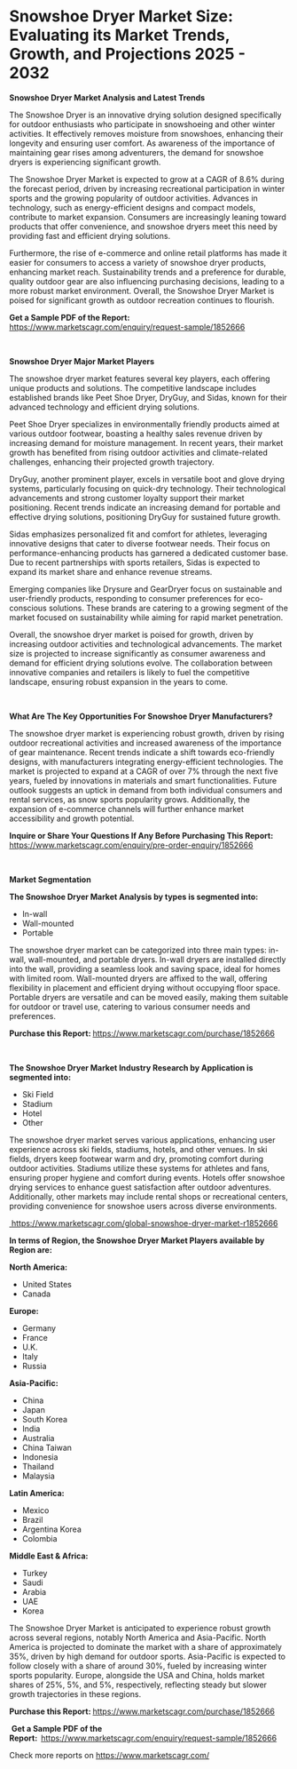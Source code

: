 <p><h1>Snowshoe Dryer Market Size: Evaluating its Market Trends, Growth, and Projections 2025 - 2032</h1></p><p><strong>Snowshoe Dryer Market Analysis and Latest Trends</strong></p>
<p><p>The Snowshoe Dryer is an innovative drying solution designed specifically for outdoor enthusiasts who participate in snowshoeing and other winter activities. It effectively removes moisture from snowshoes, enhancing their longevity and ensuring user comfort. As awareness of the importance of maintaining gear rises among adventurers, the demand for snowshoe dryers is experiencing significant growth.</p><p>The Snowshoe Dryer Market is expected to grow at a CAGR of 8.6% during the forecast period, driven by increasing recreational participation in winter sports and the growing popularity of outdoor activities. Advances in technology, such as energy-efficient designs and compact models, contribute to market expansion. Consumers are increasingly leaning toward products that offer convenience, and snowshoe dryers meet this need by providing fast and efficient drying solutions.</p><p>Furthermore, the rise of e-commerce and online retail platforms has made it easier for consumers to access a variety of snowshoe dryer products, enhancing market reach. Sustainability trends and a preference for durable, quality outdoor gear are also influencing purchasing decisions, leading to a more robust market environment. Overall, the Snowshoe Dryer Market is poised for significant growth as outdoor recreation continues to flourish.</p></p>
<p><strong>Get a Sample PDF of the Report:&nbsp;</strong> <a href="https://www.marketscagr.com/enquiry/request-sample/1852666?utm_campaign=2565&utm_medium=2&utm_source=Github&utm_content=ia&utm_term=28022025&utm_id=snowshoe-dryer">https://www.marketscagr.com/enquiry/request-sample/1852666</a></p>
<p>&nbsp;</p>
<p><strong>Snowshoe Dryer Major Market Players</strong></p>
<p><p>The snowshoe dryer market features several key players, each offering unique products and solutions. The competitive landscape includes established brands like Peet Shoe Dryer, DryGuy, and Sidas, known for their advanced technology and efficient drying solutions. </p><p>Peet Shoe Dryer specializes in environmentally friendly products aimed at various outdoor footwear, boasting a healthy sales revenue driven by increasing demand for moisture management. In recent years, their market growth has benefited from rising outdoor activities and climate-related challenges, enhancing their projected growth trajectory.</p><p>DryGuy, another prominent player, excels in versatile boot and glove drying systems, particularly focusing on quick-dry technology. Their technological advancements and strong customer loyalty support their market positioning. Recent trends indicate an increasing demand for portable and effective drying solutions, positioning DryGuy for sustained future growth.</p><p>Sidas emphasizes personalized fit and comfort for athletes, leveraging innovative designs that cater to diverse footwear needs. Their focus on performance-enhancing products has garnered a dedicated customer base. Due to recent partnerships with sports retailers, Sidas is expected to expand its market share and enhance revenue streams.</p><p>Emerging companies like Drysure and GearDryer focus on sustainable and user-friendly products, responding to consumer preferences for eco-conscious solutions. These brands are catering to a growing segment of the market focused on sustainability while aiming for rapid market penetration.</p><p>Overall, the snowshoe dryer market is poised for growth, driven by increasing outdoor activities and technological advancements. The market size is projected to increase significantly as consumer awareness and demand for efficient drying solutions evolve. The collaboration between innovative companies and retailers is likely to fuel the competitive landscape, ensuring robust expansion in the years to come.</p></p>
<p>&nbsp;</p>
<p><strong>What Are The Key Opportunities For Snowshoe Dryer Manufacturers?</strong></p>
<p><p>The snowshoe dryer market is experiencing robust growth, driven by rising outdoor recreational activities and increased awareness of the importance of gear maintenance. Recent trends indicate a shift towards eco-friendly designs, with manufacturers integrating energy-efficient technologies. The market is projected to expand at a CAGR of over 7% through the next five years, fueled by innovations in materials and smart functionalities. Future outlook suggests an uptick in demand from both individual consumers and rental services, as snow sports popularity grows. Additionally, the expansion of e-commerce channels will further enhance market accessibility and growth potential.</p></p>
<p><strong>Inquire or Share Your Questions If Any Before Purchasing This Report:</strong> <a href="https://www.marketscagr.com/enquiry/pre-order-enquiry/1852666?utm_campaign=2565&utm_medium=2&utm_source=Github&utm_content=ia&utm_term=28022025&utm_id=snowshoe-dryer">https://www.marketscagr.com/enquiry/pre-order-enquiry/1852666</a></p>
<p>&nbsp;</p>
<p><strong>Market Segmentation</strong></p>
<p><strong>The Snowshoe Dryer Market Analysis by types is segmented into:</strong></p>
<p><ul><li>In-wall</li><li>Wall-mounted</li><li>Portable</li></ul></p>
<p><p>The snowshoe dryer market can be categorized into three main types: in-wall, wall-mounted, and portable dryers. In-wall dryers are installed directly into the wall, providing a seamless look and saving space, ideal for homes with limited room. Wall-mounted dryers are affixed to the wall, offering flexibility in placement and efficient drying without occupying floor space. Portable dryers are versatile and can be moved easily, making them suitable for outdoor or travel use, catering to various consumer needs and preferences.</p></p>
<p><strong>Purchase this Report:&nbsp;</strong><a href="https://www.marketscagr.com/purchase/1852666?utm_campaign=2565&utm_medium=2&utm_source=Github&utm_content=ia&utm_term=28022025&utm_id=snowshoe-dryer">https://www.marketscagr.com/purchase/1852666</a></p>
<p>&nbsp;</p>
<p><strong>The Snowshoe Dryer Market Industry Research by Application is segmented into:</strong></p>
<p><ul><li>Ski Field</li><li>Stadium</li><li>Hotel</li><li>Other</li></ul></p>
<p><p>The snowshoe dryer market serves various applications, enhancing user experience across ski fields, stadiums, hotels, and other venues. In ski fields, dryers keep footwear warm and dry, promoting comfort during outdoor activities. Stadiums utilize these systems for athletes and fans, ensuring proper hygiene and comfort during events. Hotels offer snowshoe drying services to enhance guest satisfaction after outdoor adventures. Additionally, other markets may include rental shops or recreational centers, providing convenience for snowshoe users across diverse environments.</p></p>
<p><a href="https://www.marketscagr.com/global-snowshoe-dryer-market-r1852666?utm_campaign=2565&utm_medium=2&utm_source=Github&utm_content=ia&utm_term=28022025&utm_id=snowshoe-dryer">&nbsp;https://www.marketscagr.com/global-snowshoe-dryer-market-r1852666</a></p>
<p><strong>In terms of Region, the Snowshoe Dryer Market Players available by Region are:</strong></p>
<p>
    <p> <strong> North America: </strong>
        <ul>
            <li>United States</li>
            <li>Canada</li>
        </ul>
        </p> 
    <p> <strong> Europe: </strong>
        <ul>
            <li>Germany</li>
            <li>France</li>
            <li>U.K.</li>
            <li>Italy</li>
            <li>Russia</li>
        </ul>
        </p> 
    <p> <strong> Asia-Pacific: </strong>
        <ul>
            <li>China</li>
            <li>Japan</li>
            <li>South Korea</li>
            <li>India</li>
            <li>Australia</li>
            <li>China Taiwan</li>
            <li>Indonesia</li>
            <li>Thailand</li>
            <li>Malaysia</li>
        </ul>
        </p> 
    <p> <strong> Latin America: </strong>
        <ul>
            <li>Mexico</li>
            <li>Brazil</li>
            <li>Argentina Korea</li>
            <li>Colombia</li>
        </ul>
        </p> 
    <p> <strong> Middle East & Africa: </strong>
        <ul>
            <li>Turkey</li>
            <li>Saudi</li>
            <li>Arabia</li>
            <li>UAE</li>
            <li>Korea</li>
        </ul>
    </p>
    </p>
<p><p>The Snowshoe Dryer Market is anticipated to experience robust growth across several regions, notably North America and Asia-Pacific. North America is projected to dominate the market with a share of approximately 35%, driven by high demand for outdoor sports. Asia-Pacific is expected to follow closely with a share of around 30%, fueled by increasing winter sports popularity. Europe, alongside the USA and China, holds market shares of 25%, 5%, and 5%, respectively, reflecting steady but slower growth trajectories in these regions.</p></p>
<p><strong>Purchase this Report: </strong><a href="https://www.marketscagr.com/purchase/1852666?utm_campaign=2565&utm_medium=2&utm_source=Github&utm_content=ia&utm_term=28022025&utm_id=snowshoe-dryer">https://www.marketscagr.com/purchase/1852666</a></p>
<p>&nbsp;<strong>Get a Sample PDF of the Report:&nbsp;&nbsp;</strong><a href="https://www.marketscagr.com/enquiry/request-sample/1852666?utm_campaign=2565&utm_medium=2&utm_source=Github&utm_content=ia&utm_term=28022025&utm_id=snowshoe-dryer">https://www.marketscagr.com/enquiry/request-sample/1852666</a></p>
<p><strong></strong></p>
<p>Check more reports on <a href="https://www.marketscagr.com/?utm_campaign=2565&utm_medium=2&utm_source=Github&utm_content=ia&utm_term=28022025&utm_id=snowshoe-dryer">https://www.marketscagr.com/</a></p>